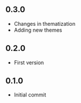 ## 0.3.0

* Changes in thematization
* Adding new themes

## 0.2.0

* First version

## 0.1.0

* Initial commit